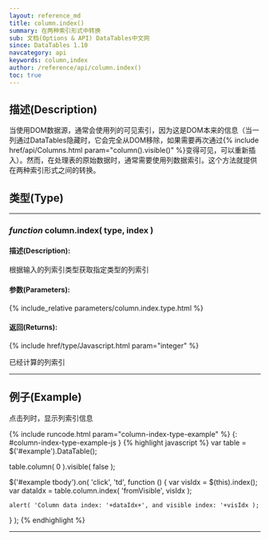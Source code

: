 ```yaml
---
layout: reference_md
title: column.index()
summary: 在两种索引形式中转换
sub: 文档(Options & API) DataTables中文网
since: DataTables 1.10
navcategory: api
keywords: column,index
author: /reference/api/column.index()
toc: true
---
```


## 描述(Description)
当使用DOM数据源，通常会使用列的可见索引，因为这是DOM本来的信息（当一列通过DataTables隐藏时，它会完全从DOM移除，如果需要再次通过{% include href/api/Columns.html param="column().visible()" %}变得可见，可以重新插入）。然而，在处理表的原始数据时，通常需要使用列数据索引。这个方法就提供在两种索引形式之间的转换。


## 类型(Type)

---
    
### _function_ **column.index( type, index )**   

#### 描述(Description):
根据输入的列索引类型获取指定类型的列索引
     
#### 参数(Parameters):
{% include_relative parameters/column.index.type.html %}

#### 返回(Returns):
{% include href/type/Javascript.html param="integer" %}

已经计算的列索引


--- 
    
## 例子(Example)

点击列时，显示列索引信息

{% include runcode.html param="column-index-type-example" %}
{: #column-index-type-example-js }
{% highlight javascript %}
var table = $('#example').DataTable();
 
table.column( 0 ).visible( false );
 
$('#example tbody').on( 'click', 'td', function () {
    var visIdx = $(this).index();
    var dataIdx = table.column.index( 'fromVisible', visIdx );
 
    alert( 'Column data index: '+dataIdx+', and visible index: '+visIdx );
} );
{% endhighlight %}

---